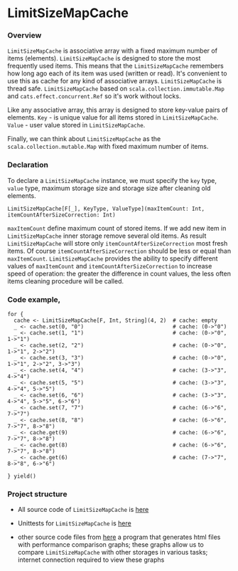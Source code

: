 # LimitSizeMapCache

### Overview
`LimitSizeMapCache` is associative array with a fixed maximum number of items (elements).
`LimitSizeMapCache` is designed to store the most frequently used items.
This means that the `LimitSizeMapCache` remembers how long ago each of its item was used (written or read).
It's convenient to use this as cache for any kind of associative arrays.
`LimitSizeMapCache` is thread safe.
`LimitSizeMapCache` based on `scala.collection.immutable.Map` and `cats.effect.concurrent.Ref` so it's work without locks.

Like any associative array, this array is designed to store key-value pairs of elements.
`Key` - is unique value for all items stored in `LimitSizeMapCache`.
`Value` - user value stored in `LimitSizeMapCache`.

Finally, we can think about `LimitSizeMapCache` as the `scala.collection.mutable.Map` with fixed maximum number of items.
### Declaration
To declare a `LimitSizeMapCache` instance, we must specify the `key` type, `value` type,
maximum storage size and storage size after cleaning old elements.
```
LimitSizeMapCache[F[_], KeyType, ValueType](maxItemCount: Int, itemCountAfterSizeCorrection: Int)
```
`maxItemCount` define maximum count of stored items. If we add new item in `LimitSizeMapCache` inner storage remove several old items.
As result `LimitSizeMapCache` will store only `itemCountAfterSizeCorrection` most fresh items.
Of course `itemCountAfterSizeCorrection` should be less or equal than `maxItemCount`.
`LimitSizeMapCache` provides the ability to specify different values of `maxItemCount` and `itemCountAfterSizeCorrection`
to increase speed of operation: the greater the difference in count values,
the less often items cleaning procedure will be called.

### Code example,
```
for {
  cache <- LimitSizeMapCache[F, Int, String](4, 2)  # cache: empty
  _ <- cache.set(0, "0")                            # cache: (0->"0")
  _ <- cache.set(1, "1")                            # cache: (0->"0", 1->"1")
  _ <- cache.set(2, "2")                            # cache: (0->"0", 1->"1", 2->"2")
  _ <- cache.set(3, "3")                            # cache: (0->"0", 1->"1", 2->"2", 3->"3")
  _ <- cache.set(4, "4")                            # cache: (3->"3", 4->"4")
  _ <- cache.set(5, "5")                            # cache: (3->"3", 4->"4", 5->"5")
  _ <- cache.set(6, "6")                            # cache: (3->"3", 4->"4", 5->"5", 6->"6")
  _ <- cache.set(7, "7")                            # cache: (6->"6", 7->"7")
  _ <- cache.set(8, "8")                            # cache: (6->"6", 7->"7", 8->"8")
  _ <- cache.get(9)                                 # cache: (6->"6", 7->"7", 8->"8")
  _ <- cache.get(8)                                 # cache: (6->"6", 7->"7", 8->"8")
  _ <- cache.get(6)                                 # cache: (7->"7", 8->"8", 6->"6")
  
} yield()
```

### Project structure
* All source code of `LimitSizeMapCache` is [here](https://github.com/SivkovAV/mapCache/blob/master/LimitSizeMapCache/src/main/scala/stereo/rchain/mapcache/cacheImplamentations/LimitSizeMapCache.scala)

* Unittests for `LimitSizeMapCache` is [here](https://github.com/SivkovAV/mapCache/blob/master/LimitSizeMapCache/src/test/scala/stereo/rchain/mapcache/TestForCustomCache.scala)

* other source code files from [here](https://github.com/SivkovAV/mapCache) a program that generates html files
with performance comparison graphs; these graphs allow us to compare `LimitSizeMapCache` with other storages in various tasks;
internet connection required to view these graphs
